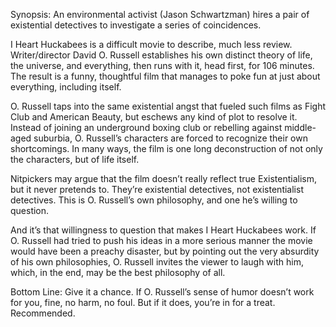 Synopsis: An environmental activist (Jason Schwartzman) hires a pair of existential detectives to investigate a series of coincidences.

I Heart Huckabees is a difficult movie to describe, much less review.  Writer/director David O. Russell establishes his own distinct theory of life, the universe, and everything, then runs with it, head first, for 106 minutes.  The result is a funny, thoughtful film that manages to poke fun at just about everything, including itself.

O. Russell taps into the same existential angst that fueled such films as Fight Club and American Beauty, but eschews any kind of plot to resolve it.  Instead of joining an underground boxing club or rebelling against middle-aged suburbia, O. Russell’s characters are forced to recognize their own shortcomings.  In many ways, the film is one long deconstruction of not only the characters, but of life itself.

Nitpickers may argue that the film doesn’t really reflect true Existentialism, but it never pretends to. They’re existential detectives, not existentialist detectives.  This is O. Russell’s own philosophy, and one he’s willing to question.

And it’s that willingness to question that makes I Heart Huckabees work. If O. Russell had tried to push his ideas in a more serious manner the movie would have been a preachy disaster, but by pointing out the very absurdity of his own philosophies, O. Russell invites the viewer to laugh with him, which, in the end, may be the best philosophy of all.

Bottom Line: Give it a chance.  If O. Russell’s sense of humor doesn’t work for you, fine, no harm, no foul.  But if it does, you’re in for a treat.  Recommended.
